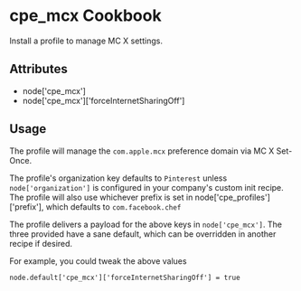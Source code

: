 cpe_mcx Cookbook
========================
Install a profile to manage MC X settings.


Attributes
----------
* node['cpe_mcx']
* node['cpe_mcx']['forceInternetSharingOff']

Usage
-----
The profile will manage the `com.apple.mcx` preference domain via MC X Set-Once.

The profile's organization key defaults to `Pinterest` unless `node['organization']` is
configured in your company's custom init recipe. The profile will also use
whichever prefix is set in node['cpe_profiles']['prefix'], which defaults to `com.facebook.chef`

The profile delivers a payload for the above keys in `node['cpe_mcx']`.  The three provided have a sane default, which can be overridden in another recipe if desired.

For example, you could tweak the above values

    node.default['cpe_mcx']['forceInternetSharingOff'] = true
